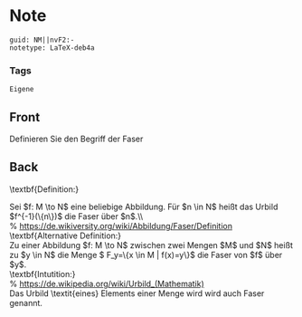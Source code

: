 # Note
```
guid: NM||nvF2:-
notetype: LaTeX-deb4a
```

### Tags
```
Eigene
```

## Front
Definieren Sie den Begriff der Faser

## Back
\textbf{Definition:}<div>
</div><div>Sei $f: M \to N$ eine beliebige Abbildung. Für $n \in N$ heißt das Urbild $f^{-1}(\{n\})$ die Faser über $n$.\\</div><div>
</div><div>% <a href="https://de.wikiversity.org/wiki/Abbildung/Faser/Definition">https://de.wikiversity.org/wiki/Abbildung/Faser/Definition</a></div><div>\textbf{Alternative Definition:}</div><div>
</div><div>Zu einer Abbildung $f: M \to N$ zwischen zwei Mengen $M$ und $N$ heißt zu $y \in N$ die Menge
$ F_y=\{x \in M | f(x)=y\}$ die Faser von $f$ über $y$.
</div><div>
</div><div>\textbf{Intutition:}</div><div>% <a href="https://de.wikipedia.org/wiki/Urbild_(Mathematik)">https://de.wikipedia.org/wiki/Urbild_(Mathematik)</a>
</div><div>Das Urbild \textit{<span>eines</span><span>} Elements einer Menge wird wird auch Faser genannt.</span></div>
